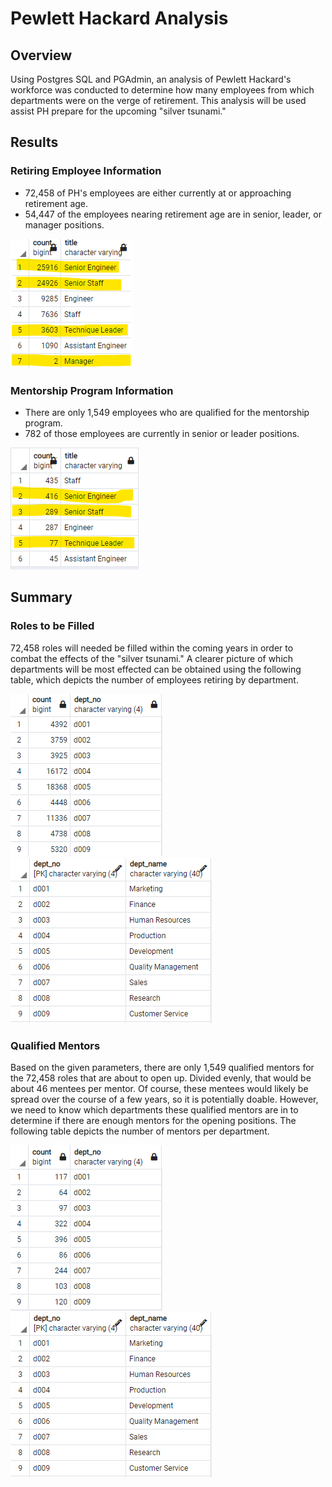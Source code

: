 # Pewlett Hackard Analysis
## Overview
Using Postgres SQL and PGAdmin, an analysis of Pewlett Hackard's workforce was conducted to determine how many employees from which departments were on the verge of retirement.  This analysis will be used assist PH prepare for the upcoming "silver tsunami."
## Results
### Retiring Employee Information
* 72,458 of PH's employees are either currently at or approaching retirement age.
* 54,447 of the employees nearing retirement age are in senior, leader, or manager positions.

![Retirement Titles](https://github.com/dkleitsch/Pewlett_Hackard_Analysis/blob/main/Retiring%20Titles%20.png)

### Mentorship Program Information
* There are only 1,549 employees who are qualified for the mentorship program. 
* 782 of those employees are currently in senior or leader positions.

![Mentorship](https://github.com/dkleitsch/Pewlett_Hackard_Analysis/blob/main/Mentorship.png)

## Summary
### Roles to be Filled
72,458 roles will needed be filled within the coming years in order to combat the effects of the "silver tsunami."  A clearer picture of which departments will be most effected can be obtained using the following table, which depicts the number of employees retiring by department.

![Dept retiring](https://github.com/dkleitsch/Pewlett_Hackard_Analysis/blob/main/Dept%20retiring.png)     ![Department Names](https://github.com/dkleitsch/Pewlett_Hackard_Analysis/blob/main/Department%20Names.png)

### Qualified Mentors
Based on the given parameters, there are only 1,549 qualified mentors for the 72,458 roles that are about to open up.  Divided evenly, that would be about 46 mentees per mentor.  Of course, these mentees would likely be spread over the course of a few years, so it is potentially doable.  However, we need to know which departments these qualified mentors are in to determine if there are enough mentors for the opening positions.  The following table depicts the number of mentors per department.

![Mentor by dept](https://github.com/dkleitsch/Pewlett_Hackard_Analysis/blob/main/Mentor%20by%20dept.png)     ![Department Names](https://github.com/dkleitsch/Pewlett_Hackard_Analysis/blob/main/Department%20Names.png)
